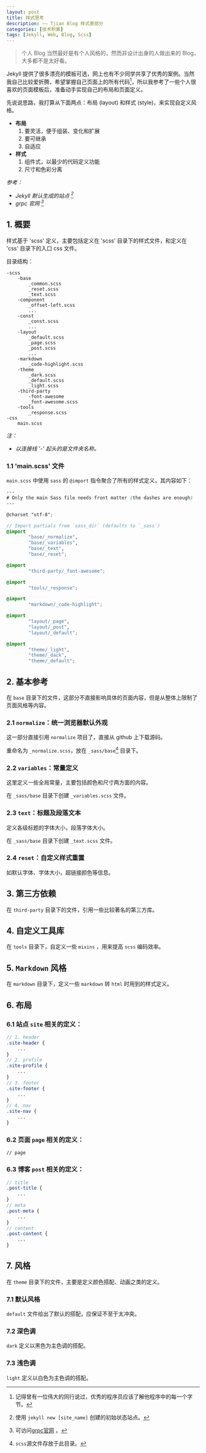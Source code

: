 ```yaml
---
layout: post
title: 样式思考
description: —— Tjian Blog 样式表部分
categories: [技术积累]
tags: [Jekyll, Web, Blog, Scss]
---
```


> 个人 Blog 当然最好是有个人风格的，然而非设计出身的人做出来的 Blog，大多都不是太好看。<!--more--> 

Jekyll 提供了很多漂亮的模板可选，网上也有不少同学共享了优秀的案例。当然我自己比较爱折腾，希望掌握自己页面上的所有代码[^know_erery_bytes]，所以我参考了一些个人很喜欢的页面模板后，准备动手实现自己的布局和页面定义。


先说说思路，我打算从下面两点：布局 (layout) 和样式 (style)，来实现自定义风格。

* **布局**
	1. 要灵活，便于组装、变化和扩展
	2. 要可继承
	3. 自适应
* **样式**
	1. 组件式，以最少的代码定义功能
	2. 尺寸和色彩分离	

*参考：*
- *Jekyll 默认生成的站点 [^jekyll_default_site]*
- *grpc 官网 [^grpc_site_url]*

## 1. 概要

样式基于 'scss' 定义，主要包括定义在 'scss' 目录下的样式文件，和定义在 'css' 目录下的入口 css 文件。

目录结构：

```
-scss
	-base
		_common.scss
		_reset.scss
		_text.scss
	-component
		_offset-left.scss
		...
	-const
		_const.scss
		...
	-layout
		_default.scss
		_page.scss
		_post.scss
		...
	-markdown
		_code-highlight.scss
	-theme
		_dark.scss
		_default.scss
		_light.scss
	-third-party
		-font-awesome
		_font-awesome.scss
	-tools
		_response.scss
-css
	main.scss
```

*注：*
- *以连接线 '-' 起头的是文件夹名称。*

### 1.1 'main.scss' 文件

`main.scss` 中使用 `sass` 的 `@import` 指令聚合了所有的样式定义，其内容如下：

```scss
---
# Only the main Sass file needs front matter (the dashes are enough)
---

@charset "utf-8";

// Import partials from `sass_dir` (defaults to `_sass`)
@import
        "base/_normalize",
        "base/_variables",
        "base/_text",
        "base/_reset";

@import 
		"third-party/_font-awesome";

@import
		"tools/_response";

@import
		"markdown/_code-highlight";

@import 
		"layout/_page",
		"layout/_post",
		"layout/_default";

@import 
		"theme/_light",
		"theme/_dack",
		"theme/_default";

```

## 2. 基本参考

在 `base` 目录下的文件，这部分不直接影响具体的页面内容，但是从整体上限制了页面风格等内容。

### 2.1 `normalize`：统一浏览器默认外观

这一部分直接引用 `normalize` 项目了，直接从 github 上下载源码。

重命名为 `_normalize.scss`，放在 `_sass/base`[^_sass] 目录下。


### 2.2 `variables`：常量定义

这里定义一些全局常量，主要包括颜色和尺寸两方面的内容。

在 `_sass/base` 目录下创建 `_variables.scss` 文件。

### 2.3 `text`：标题及段落文本

定义各级标题的字体大小，段落字体大小。

在 `_sass/base` 目录下创建 `_text.scss` 文件。

### 2.4 `reset`：自定义样式重置

如默认字体、字体大小，超链接颜色等信息。

## 3. 第三方依赖

在 `third-party` 目录下的文件，引用一些比较著名的第三方库。

## 4. 自定义工具库

在 `tools` 目录下，自定义一些 `mixins` ，用来提高 `scss` 编码效率。

## 5. `Markdown` 风格

在 `markdown` 目录下，定义一些 `markdown` 转 `html` 时用到的样式定义。

## 6. 布局

### 6.1 站点 `site` 相关的定义：

```scss
// 1. header
.site-header {
	...
}
// 2. profile
.site-profile {
	...
}
// 3. footer
.site-footer {
	...
}
// 4. nav
.site-nav {
	...
}
```

### 6.2 页面 `page` 相关的定义：

```
// page
```

### 6.3 博客 `post` 相关的定义：

```scss
// title
.post-title {
	...
}
// meta
.post-meta {
	...
}
// content 
.post-content {
	...
}
```

## 7. 风格

在 `theme` 目录下的文件，主要是定义颜色搭配、动画之类的定义。

### 7.1 默认风格

`default` 文件给出了默认的搭配，应保证不至于太冲突。

### 7.2 深色调

`dark` 定义以黑色为主色调的搭配。

### 7.3 浅色调

`light` 定义以白色为主色调的搭配。

[^know_erery_bytes]: 记得曾有一位伟大的同行说过，优秀的程序员应该了解他程序中的每一个字节。
[^jekyll_default_site]: 使用 `jekyll new [site_name]` 创建的初始状态站点。
[^grpc_site_url]: 可访问[grpc官网](http://www.grpc.io) 。
[^_sass]: `scss`源文件存放于此目录。
[^_drafts]: 还没有编写完成的，以及还没有确定要发布的文章，暂时存放在`_drafts`目录下。